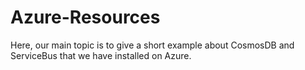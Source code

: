 # Azure-Resources
Here, our main topic is to give a short example about CosmosDB and ServiceBus that we have installed on Azure.
